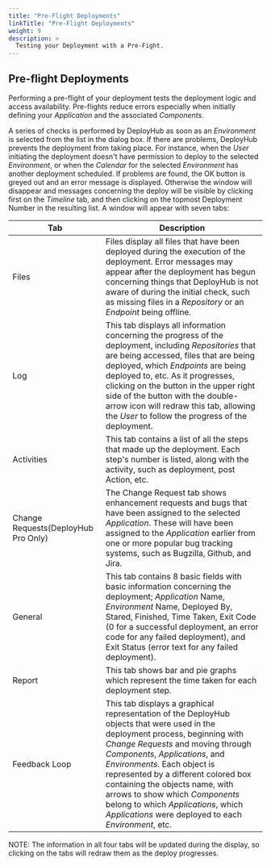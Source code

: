 ```yaml
---
title: "Pre-Flight Deployments"
linkTitle: "Pre-Flight Deployments"
weight: 9
description: >
  Testing your Deployment with a Pre-Fight.
---
```


## Pre-flight Deployments

Performing a pre-flight of your deployment tests the deployment logic and access availability. Pre-flights reduce errors especially when initially defining your _Application_ and the associated _Components_.

A series of checks is performed by DeployHub as soon as an _Environment_ is selected from the list in the dialog box. If there are problems, DeployHub prevents the deployment from taking place. For instance, when the _User_ initiating the deployment doesn&#39;t have permission to deploy to the selected _Environment_, or when the _Calendar_ for the selected _Environment_ has another deployment scheduled. If problems are found, the OK button is greyed out and an error message is displayed. Otherwise the window will disappear and messages concerning the deploy will be visible by clicking first on the _Timeline_ tab, and then clicking on the topmost Deployment Number in the resulting list. A window will appear with seven tabs:

| Tab | Description |
| --- | --- |
| Files | Files display all files that have been deployed during the execution of the deployment. Error messages may appear after the deployment has begun concerning things that DeployHub is not aware of during the initial check, such as missing files in a _Repository_ or an _Endpoint_ being offline. |
| Log | This tab displays all information concerning the progress of the deployment, including _Repositories_ that are being accessed, files that are being deployed, which _Endpoints_ are being deployed to, etc. As it progresses, clicking on the button in the upper right side of the button with the double-arrow icon will redraw this tab, allowing the _User_ to follow the progress of the deployment. |
| Activities | This tab contains a list of all the steps that made up the deployment. Each step&#39;s number is listed, along with the activity, such as deployment, post Action, etc. |
| Change Requests(DeployHub Pro Only) | The Change Request tab shows enhancement requests and bugs that have been assigned to the selected _Application_. These will have been assigned to the _Application_ earlier from one or more popular bug tracking systems, such as Bugzilla, Github, and Jira. |
| General | This tab contains 8 basic fields with basic information concerning the deployment; _Application_ Name, _Environment_ Name, Deployed By, Stared, Finished, Time Taken, Exit Code (0 for a successful deployment, an error code for any failed deployment), and Exit Status (error text for any failed deployment). |
| Report | This tab shows bar and pie graphs which represent the time taken for each deployment step. |
| Feedback Loop | This tab displays a graphical representation of the DeployHub objects that were used in the deployment process, beginning with _Change Requests_ and moving through _Components_, _Applications_, and _Environments_. Each object is represented by a different colored box containing the objects name, with arrows to show which _Components_ belong to which _Applications_, which _Applications_ were deployed to each _Environment_, etc. |

NOTE: The information in all four tabs will be updated during the display, so clicking on the tabs will redraw them as the deploy progresses.
